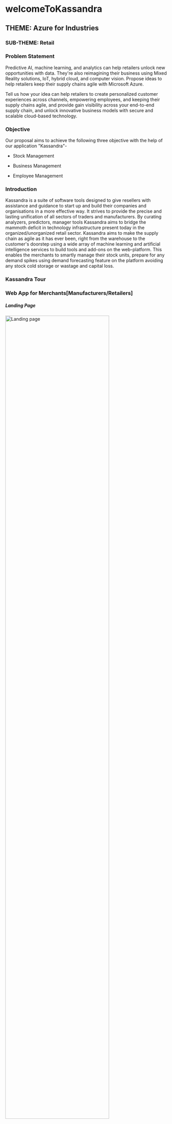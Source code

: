 # welcomeToKassandra

## THEME: Azure for Industries

### SUB-THEME: Retail

### Problem Statement

Predictive AI, machine learning, and analytics can help retailers unlock new opportunities with data. They're also reimagining their business using Mixed Reality solutions, IoT, hybrid cloud, and computer vision. Propose ideas to help retailers keep their supply chains agile with Microsoft Azure.

Tell us how your idea can help retailers to create personalized customer experiences across channels, empowering employees, and keeping their supply chains agile, and provide gain visibility across your end-to-end supply chain, and unlock innovative business models with secure and scalable cloud-based technology.

### Objective

Our proposal aims to achieve the following three objective with the help of our application "Kassandra"-

* Stock Management

* Business Management

* Employee Management

### Introduction 

Kassandra is a suite of software tools designed to give resellers with assistance and guidance to start up and build their companies and organisations in a more effective way. It strives to provide the precise and lasting unification of all sectors of traders and manufacturers. By curating analyzers, predictors, manager tools Kassandra aims to bridge the mammoth deficit in technology infrastructure present today in the organized/unorganized retail sector. Kassandra aims to make the supply chain as agile as it has ever been, right from the warehouse to the customer's doorstep using a wide array of machine learning and artificial intelligence services to build tools and add-ons on the web-platform. This enables the merchants to smartly manage their stock units, prepare for any demand spikes using demand forecasting feature on the platform avoiding any stock cold storage or wastage and capital loss.

### Kassandra Tour

### Web App for Merchants[Manufacturers/Retailers]

##### Landing Page

<img src="https://user-images.githubusercontent.com/43987867/124388204-7c976580-dcff-11eb-946e-f6563028cd04.png?v=4&s=200" alt="Landing page" width="80%">

----

##### Secured Portal Signup and Login for Merchants

<img src="https://user-images.githubusercontent.com/43987867/124388381-52927300-dd00-11eb-8562-9b786ffbf8ab.png" alt="Signup" width="80%">

<img src="https://user-images.githubusercontent.com/43987867/124388344-22e36b00-dd00-11eb-896a-96fbc21ccfef.png" alt="Login" width="80%">

----

##### Portal Garage
     
<img src="https://user-images.githubusercontent.com/43987867/124388488-cd5b8e00-dd00-11eb-9909-c8599b164a8f.gif" alt="Portal backroom" width="80%">

----

##### Business Analytics Dashboard

<img src="https://user-images.githubusercontent.com/43987867/124389056-20364500-dd03-11eb-973f-b89cc0506770.png" alt="Business Analytics" width="80%">

<img src="https://user-images.githubusercontent.com/43987867/124389521-275e5280-dd05-11eb-842b-3f1e261da8d4.png" alt="part2" width="80%">

----

##### Regional Sales Insights

<img src="https://user-images.githubusercontent.com/43987867/124389160-9175f800-dd03-11eb-8319-4e4857ce15aa.png" alt="Regional Analytics" width="80%">

----

##### Smart Stock Manager

<img src="https://user-images.githubusercontent.com/43987867/124389334-3abcee00-dd04-11eb-8e4c-b06b922b50a4.png" alt="Smart Stock Manager" width="80%">

----

##### Product Recommender

<img src="https://user-images.githubusercontent.com/43987867/124389446-bc148080-dd04-11eb-8b66-ebb1b55a69e6.png" alt="Product Recommender" width="80%">

----

##### Price Trend Smart Recommender

<img src="https://user-images.githubusercontent.com/43987867/124389413-91c2c300-dd04-11eb-899d-224bda148683.png" alt="Price Trend Smart Recommender" width="80%">

----

##### Add a Product and Allocate Stocks[Manufacturer]

<img src="https://user-images.githubusercontent.com/43987867/124389716-064a3180-dd06-11eb-983b-fef30a25bc38.png" alt="add product" width="80%">

----

##### Product Sales Forecast and Insights

<img src="https://user-images.githubusercontent.com/43987867/124389218-d306a300-dd03-11eb-8455-9653f2dd1dae.png" alt="Product Sales Forecast and Insights" width="80%">

---

### Kassandra Companion Application for Employees

##### Home Lobby
<p float="left">
<img src="https://user-images.githubusercontent.com/43987867/124389938-0dbe0a80-dd07-11eb-9fb7-670767792b89.jpeg" alt="landing view" height="20%" width="40%">
<img src="https://user-images.githubusercontent.com/43987867/124390117-ca17d080-dd07-11eb-8eee-1abcbcd4c29c.jpeg" alt="Alert Assist" height="20%" width="40%">
</p>

----

##### Kassandra Assist for Signup and Login

<p float="left">
<img src="https://user-images.githubusercontent.com/43987867/124390393-fe3fc100-dd08-11eb-8946-1f4d42abf8f3.jpeg" alt="Kassandra Assist" height="20%" width="25%">
<img src="https://user-images.githubusercontent.com/43987867/124390412-22030700-dd09-11eb-9be5-2c21cea54da1.jpeg" alt="signup" height="20%" width="25%">
<img src="https://user-images.githubusercontent.com/43987867/124390427-35ae6d80-dd09-11eb-9355-4a90073c9aaa.jpeg" alt="Login" height="20%" width="25%">
</p>

----

##### Employee Profile and Job Selection

<p float="left">
<img src="https://user-images.githubusercontent.com/43987867/124390499-8f169c80-dd09-11eb-9202-93c35eb23d1f.jpeg" alt="Employee Profile" height="20%" width="33%">
<img src="https://user-images.githubusercontent.com/43987867/124390758-9ee2b080-dd0a-11eb-9370-1f1433022069.jpeg" alt="Job Selection" height="20%" width="33%">
<img src="https://user-images.githubusercontent.com/43987867/124390784-b6ba3480-dd0a-11eb-9fad-74d1a2cfde57.jpeg" alt="js2" height="20%" width="33%">
</p>

----

#### Employee Job Recommender
<p float="left">
  <img src="https://user-images.githubusercontent.com/43987867/124390889-4e1f8780-dd0b-11eb-866d-bcf074b3bab8.jpeg" alt="Main Menu" height="20%" width="33%">
<img src="https://user-images.githubusercontent.com/43987867/124390874-3811c700-dd0b-11eb-8731-3fe340cd5937.jpeg" alt="Jr1" height="20%" width="33%">
<img src="https://user-images.githubusercontent.com/43987867/124390874-3811c700-dd0b-11eb-8731-3fe340cd5937.jpeg" alt="jr2" height="20%" width="33%">
</p>

---

### Stack

* React
* React Native
* Nodejs
* Express
* Python
* MySQL
* Redis
* Babylon.js

****Azure Services:****

* Azure App Service
* Azure Static Web App
* Azure Kubernetes Service
* Azure Machine Learning Service
* Azure Database for MySQL Server
* Azure Storage
* Azure Cache for Redis
* Azure Blob Storage
* Azure Machine Learning Studio

### Future Patches

* To incorporate open source online business API's to thus stretching around the web for showcasing patterns and suggesting better methodologies to our registered merchants.
* To include certain digital market and commercial stages to work on the same side with their administrations and API's interfaces so we can assemble our project philosophy ideally

### Thanks You!



